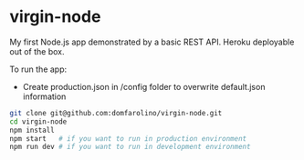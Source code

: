 # virgin-node
My first Node.js app demonstrated by a basic REST API. Heroku deployable out of the box.

To run the app:
 - Create production.json in /config folder to overwrite default.json information

```sh
git clone git@github.com:domfarolino/virgin-node.git
cd virgin-node
npm install
npm start   # if you want to run in production environment
npm run dev # if you want to run in development environment
```
